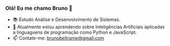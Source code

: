 ### Olá! Eu me chamo Bruno 👋

- 📚 Estudo Análise e Desenvolvimento de Sistemas.
- 🌱 Atualmente estou aprendendo sobre Inteligências Artificiais aplicadas a linguaguens de programação como Python e JavaScript.
- 📫 Contate-me: brunobeltrame@gmail.com


